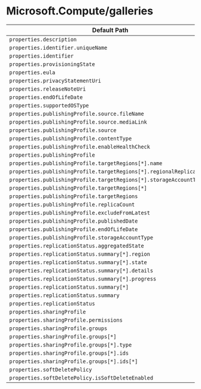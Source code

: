 # Microsoft.Compute/galleries

| Default Path | Alias |
|---|---|
| `properties.description` | `Microsoft.Compute/galleries/description` |
| `properties.identifier.uniqueName` | `Microsoft.Compute/galleries/identifier.uniqueName` |
| `properties.identifier` | `Microsoft.Compute/galleries/identifier` |
| `properties.provisioningState` | `Microsoft.Compute/galleries/provisioningState` |
| `properties.eula` | `Microsoft.Compute/galleries/applications.eula` |
| `properties.privacyStatementUri` | `Microsoft.Compute/galleries/applications.privacyStatementUri` |
| `properties.releaseNoteUri` | `Microsoft.Compute/galleries/applications.releaseNoteUri` |
| `properties.endOfLifeDate` | `Microsoft.Compute/galleries/applications.endOfLifeDate` |
| `properties.supportedOSType` | `Microsoft.Compute/galleries/applications.supportedOSType` |
| `properties.publishingProfile.source.fileName` | `Microsoft.Compute/galleries/applications.versions.publishingProfile.source.fileName` |
| `properties.publishingProfile.source.mediaLink` | `Microsoft.Compute/galleries/applications.versions.publishingProfile.source.mediaLink` |
| `properties.publishingProfile.source` | `Microsoft.Compute/galleries/applications.versions.publishingProfile.source` |
| `properties.publishingProfile.contentType` | `Microsoft.Compute/galleries/applications.versions.publishingProfile.contentType` |
| `properties.publishingProfile.enableHealthCheck` | `Microsoft.Compute/galleries/applications.versions.publishingProfile.enableHealthCheck` |
| `properties.publishingProfile` | `Microsoft.Compute/galleries/applications.versions.publishingProfile` |
| `properties.publishingProfile.targetRegions[*].name` | `Microsoft.Compute/galleries/applications.versions.publishingProfile.targetRegions[*].name` |
| `properties.publishingProfile.targetRegions[*].regionalReplicaCount` | `Microsoft.Compute/galleries/applications.versions.publishingProfile.targetRegions[*].regionalReplicaCount` |
| `properties.publishingProfile.targetRegions[*].storageAccountType` | `Microsoft.Compute/galleries/applications.versions.publishingProfile.targetRegions[*].storageAccountType` |
| `properties.publishingProfile.targetRegions[*]` | `Microsoft.Compute/galleries/applications.versions.publishingProfile.targetRegions[*]` |
| `properties.publishingProfile.targetRegions` | `Microsoft.Compute/galleries/applications.versions.publishingProfile.targetRegions` |
| `properties.publishingProfile.replicaCount` | `Microsoft.Compute/galleries/applications.versions.publishingProfile.replicaCount` |
| `properties.publishingProfile.excludeFromLatest` | `Microsoft.Compute/galleries/applications.versions.publishingProfile.excludeFromLatest` |
| `properties.publishingProfile.publishedDate` | `Microsoft.Compute/galleries/applications.versions.publishingProfile.publishedDate` |
| `properties.publishingProfile.endOfLifeDate` | `Microsoft.Compute/galleries/applications.versions.publishingProfile.endOfLifeDate` |
| `properties.publishingProfile.storageAccountType` | `Microsoft.Compute/galleries/applications.versions.publishingProfile.storageAccountType` |
| `properties.replicationStatus.aggregatedState` | `Microsoft.Compute/galleries/applications.versions.replicationStatus.aggregatedState` |
| `properties.replicationStatus.summary[*].region` | `Microsoft.Compute/galleries/applications.versions.replicationStatus.summary[*].region` |
| `properties.replicationStatus.summary[*].state` | `Microsoft.Compute/galleries/applications.versions.replicationStatus.summary[*].state` |
| `properties.replicationStatus.summary[*].details` | `Microsoft.Compute/galleries/applications.versions.replicationStatus.summary[*].details` |
| `properties.replicationStatus.summary[*].progress` | `Microsoft.Compute/galleries/applications.versions.replicationStatus.summary[*].progress` |
| `properties.replicationStatus.summary[*]` | `Microsoft.Compute/galleries/applications.versions.replicationStatus.summary[*]` |
| `properties.replicationStatus.summary` | `Microsoft.Compute/galleries/applications.versions.replicationStatus.summary` |
| `properties.replicationStatus` | `Microsoft.Compute/galleries/applications.versions.replicationStatus` |
| `properties.sharingProfile` | `Microsoft.Compute/galleries/sharingProfile` |
| `properties.sharingProfile.permissions` | `Microsoft.Compute/galleries/sharingProfile.permissions` |
| `properties.sharingProfile.groups` | `Microsoft.Compute/galleries/sharingProfile.groups` |
| `properties.sharingProfile.groups[*]` | `Microsoft.Compute/galleries/sharingProfile.groups[*]` |
| `properties.sharingProfile.groups[*].type` | `Microsoft.Compute/galleries/sharingProfile.groups[*].type` |
| `properties.sharingProfile.groups[*].ids` | `Microsoft.Compute/galleries/sharingProfile.groups[*].ids` |
| `properties.sharingProfile.groups[*].ids[*]` | `Microsoft.Compute/galleries/sharingProfile.groups[*].ids[*]` |
| `properties.softDeletePolicy` | `Microsoft.Compute/galleries/softDeletePolicy` |
| `properties.softDeletePolicy.isSoftDeleteEnabled` | `Microsoft.Compute/galleries/softDeletePolicy.isSoftDeleteEnabled` |

